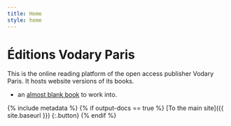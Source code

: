```yaml
---
title: Home
style: home
---
```


# Éditions Vodary Paris

This is the online reading platform of the open access publisher Vodary Paris. It hosts website versions of its books.

- an [almost blank book](book/text/0-3-contents.html) to work into.

{% include metadata %}
{% if output-docs == true %}
[To the main site]({{ site.baseurl }})
{:.button}
{% endif %}



<!-- Remove these comment tags to activate a project home page for your book project

{% include metadata %}

# {{ project-name }}

{{ project-description }}

{% for book in site.data.meta.works %}
*[{{ book.title }}]({{ book.directory }}/text/{{ book.products.web.start-page }}.html)*
{% endfor %}

-->
